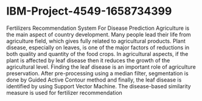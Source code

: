 # IBM-Project-4549-1658734399
Fertilizers Recommendation System For Disease Prediction
Agriculture is the main aspect of country development. Many people lead their life from agriculture field, which gives fully related to agricultural
products. Plant disease, especially on leaves, is one of the major factors of reductions in both quality and quantity of the food crops. In agricultural
aspects, if the plant is affected by leaf disease then it reduces the growth of the agricultural level. Finding the leaf disease is an important role of
agriculture preservation. After pre-processing using a median filter, segmentation is done by Guided Active Contour method and finally, the leaf disease
is identified by using Support Vector Machine. The disease-based similarity measure is used for fertilizer recommendation
